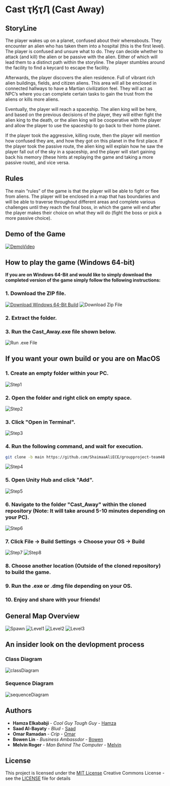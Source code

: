 # Cast ҭӃҭӅ (Cast Away)


## StoryLine

The player wakes up on a planet, confused about their whereabouts. They encounter an alien who has taken them into a hospital (this is the first level). The player is confused and unsure what to do. They can decide whether to attack (and kill) the alien or be passive with the alien. Either of which will lead them to a distinct path within the storyline. The player stumbles around the facility to find a keycard to escape the facility.

Afterwards, the player discovers the alien residence. Full of vibrant rich alien buildings, fields, and citizen aliens. This area will all be enclosed in connected hallways to have a Martian civilization feel. They will act as NPC’s where you can complete certain tasks to gain the trust from the aliens or kills more aliens.

Eventually, the player will reach a spaceship. The alien king will be here, and based on the previous decisions of the player, they will either fight the alien king to the death, or the alien king will be cooperative with the player and allow the player to use the spaceship to go back to their home planet.

If the player took the aggressive, killing route, then the player will mention how confused they are, and how they got on this planet in the first place. If the player took the passive route, the alien king will explain how he saw the player fall out of the sky in a spaceship, and the player will start gaining back his memory (these hints at replaying the game and taking a more passive route), and vice versa.


## Rules

The main “rules” of the game is that the player will be able to fight or flee from aliens. The player will be enclosed in a map that has boundaries and will be able to traverse throughout different areas and complete various challenges until they reach the final boss, in which the game will end after the player makes their choice on what they will do (fight the boss or pick a more passive choice).


## Demo of the Game

[![DemoVideo](https://img.youtube.com/vi/-8fT05uIsSg/0.jpg)](https://www.youtube.com/watch?v=-8fT05uIsSg)

## How to play the game (Windows 64-bit)

**If you are on Windows 64-Bit and would like to simply download the completed version of the game simply follow the following instructions:**

### 1. Download the ZIP file.
[![Download Windows 64-Bit Build](https://custom-icon-badges.demolab.com/badge/-Download-blue?style=for-the-badge&logo=download&logoColor=white "Download Windows 64-Bit Build")](ReadMeAssets/Cast_Away_WindowsOS.zip)
![Download Zip File](ReadMeAssets/Instructions/downloadZipFile.png)


### 2. Extract the folder.
### 3. Run the Cast_Away.exe file shown below.
![Run .exe File](ReadMeAssets/Instructions/exeFileRun.png)



## If you want your own build or you are on MacOS

### 1. Create an empty folder within your PC.

![Step1](ReadMeAssets/Instructions/Step1.png)

### 2. Open the folder and right click on empty space.

![Step2](ReadMeAssets/Instructions/Step2.png)

### 3. Click "Open in Terminal".

![Step3](ReadMeAssets/Instructions/Step3.png)

### 4. Run the following command, and wait for execution.

```bash
git clone -b main https://github.com/ShaimaaAliECE/groupproject-team48.git .
```

![Step4](ReadMeAssets/Instructions/Step4.png)

### 5. Open Unity Hub and click "Add".

![Step5](ReadMeAssets/Instructions/Step5.png)

### 6. Navigate to the folder "Cast_Away" within the cloned repository (Note: It will take around **5-10 minutes** depending on your PC).

![Step6](ReadMeAssets/Instructions/Step6.png)

### 7. Click File -> Build Settings -> Choose your OS -> Build

![Step7](ReadMeAssets/Instructions/Step7.png)
![Step8](ReadMeAssets/Instructions/Step8.png)

### 8. Choose another location (Outside of the cloned repository) to build the game.

### 9. Run the .exe or .dmg file depending on your OS.

### 10. Enjoy and share with your friends!


## General Map Overview

![Spawn](ReadMeAssets/Center.png)
![Level1](ReadMeAssets/CyanMap.png)
![Level2](ReadMeAssets/GreenMap.png)
![Level3](ReadMeAssets/RedMap.png)


## An insider look on the devlopment process

### Class Diagram
![classDiagram](ReadMeAssets/Shaimaa_Warriors_UML_Diagram.drawio.png)

### Sequence Diagram
![sequenceDiagram](ReadMeAssets/Shaimaa_Warriors_Sequence_Diagram.drawio.png)


## Authors

- **Hamza Elkababji** - _Cool Guy Tough Guy_ -
  [Hamza](https://github.com/HamzaKababji)
- **Saad Al-Bayaty** - _Blud_ -
  [Saad](https://github.com/UWOSaadBayaty)
- **Omar Ramadan** - _Crip_ -
  [Omar](https://github.com/Omar1Ramadan)
- **Bowen Lin** - _Business Ambassdor_ -
  [Bowen](https://github.com/bowenlin1101)
- **Melvin Roger** - _Man Behind The Computer_ -
  [Melvin](https://github.com/mroger58)


## License

This project is licensed under the [MIT License](LICENSE.md)
Creative Commons License - see the [LICENSE](LICENSE.md) file for
details
